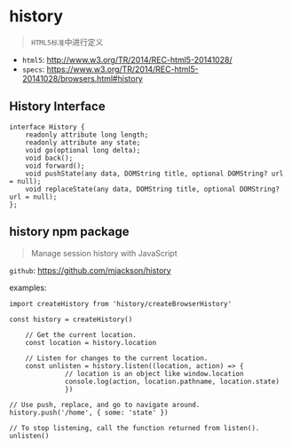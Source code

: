 # history

> `HTML5标准`中进行定义

* `html5`: <http://www.w3.org/TR/2014/REC-html5-20141028/>
* `specs`: <https://www.w3.org/TR/2014/REC-html5-20141028/browsers.html#history>


## History Interface

	interface History {
		readonly attribute long length;
		readonly attribute any state;
		void go(optional long delta);
		void back();
		void forward();
		void pushState(any data, DOMString title, optional DOMString? url = null);
		void replaceState(any data, DOMString title, optional DOMString? url = null);
	};


## history npm package

> Manage session history with JavaScript

`github`: <https://github.com/mjackson/history>

examples:

    import createHistory from 'history/createBrowserHistory'

    const history = createHistory()

        // Get the current location.
        const location = history.location

        // Listen for changes to the current location.
        const unlisten = history.listen((location, action) => {
                  // location is an object like window.location
                  console.log(action, location.pathname, location.state)
                  })

    // Use push, replace, and go to navigate around.
    history.push('/home', { some: 'state' })

    // To stop listening, call the function returned from listen().
    unlisten()



